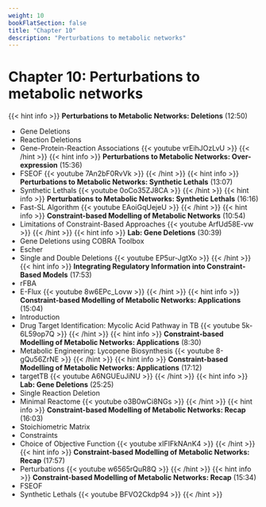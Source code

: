 ```yaml
---
weight: 10
bookFlatSection: false
title: "Chapter 10"
description: "Perturbations to metabolic networks"
---
```


# Chapter 10: Perturbations to metabolic networks

{{< hint info >}}
**Perturbations to Metabolic Networks: Deletions** (12:50)  
 - Gene Deletions
 - Reaction Deletions
 - Gene-Protein-Reaction Associations
{{< youtube vrEihJOzLvU >}}
{{< /hint >}}
{{< hint info >}}
**Perturbations to Metabolic Networks: Over-expression** (15:36)  
 - FSEOF
{{< youtube 7An2bF0RvVk >}}
{{< /hint >}}
{{< hint info >}}
**Perturbations to Metabolic Networks: Synthetic Lethals** (13:07)  
 - Synthetic Lethals
{{< youtube 0oCo35ZJ8CA >}}
{{< /hint >}}
{{< hint info >}}
**Perturbations to Metabolic Networks: Synthetic Lethals** (16:16)  
 - Fast-SL Algorithm
{{< youtube EAoiGqUejeU >}}
{{< /hint >}}
{{< hint info >}}
**Constraint-based Modelling of Metabolic Networks** (10:54)  
 - Limitations of Constraint-Based Approaches
{{< youtube ArfUd58E-vw >}}
{{< /hint >}}
{{< hint info >}}
**Lab: Gene Deletions** (30:39)  
 - Gene Deletions using COBRA Toolbox
 - Escher
 - Single and Double Deletions
{{< youtube EP5ur-JgtXo >}}
{{< /hint >}}
{{< hint info >}}
**Integrating Regulatory Information into Constraint-Based Models** (17:53)  
 - rFBA
 - E-Flux
{{< youtube 8w6EPc_Lovw >}}
{{< /hint >}}
{{< hint info >}}
**Constraint-based Modelling of Metabolic Networks: Applications** (15:04)  
 - Introduction
 - Drug Target Identification: Mycolic Acid Pathway in TB
{{< youtube 5k-6L59op7Q >}}
{{< /hint >}}
{{< hint info >}}
**Constraint-based Modelling of Metabolic Networks: Applications** (8:30)  
 - Metabolic Engineering: Lycopene Biosynthesis
{{< youtube 8-gQu56ZrNE >}}
{{< /hint >}}
{{< hint info >}}
**Constraint-based Modelling of Metabolic Networks: Applications** (17:12)  
 - targetTB
{{< youtube A6NGUEuJiNU >}}
{{< /hint >}}
{{< hint info >}}
**Lab: Gene Deletions** (25:25)  
 - Single Reaction Deletion
 - Minimal Reactome
{{< youtube o3B0wCi8NGs >}}
{{< /hint >}}
{{< hint info >}}
**Constraint-based Modelling of Metabolic Networks: Recap** (16:03)  
 - Stoichiometric Matrix
 - Constraints
 - Choice of Objective Function
{{< youtube xIFIFkNAnK4 >}}
{{< /hint >}}
{{< hint info >}}
**Constraint-based Modelling of Metabolic Networks: Recap** (17:57)  
 - Perturbations
{{< youtube w6565rQuR8Q >}}
{{< /hint >}}
{{< hint info >}}
**Constraint-based Modelling of Metabolic Networks: Recap** (15:34)  
 - FSEOF
 - Synthetic Lethals
{{< youtube BFVO2Ckdp94 >}}
{{< /hint >}}
